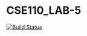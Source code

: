 # CSE110_LAB-5
[![Build Status](https://travis-ci.org/jvxtaposed/CSE110_LAB-5.svg?branch=master)](https://travis-ci.org/jvxtaposed/CSE110_LAB-5)
